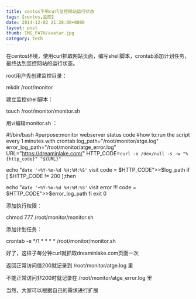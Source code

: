 ```yaml
---
title: centos下用curl监控网站运行状态
tags: [centos,监控]
date: 2014-12-02 21:28:00+0800
layout: post
thumb: IMG_PATH/avatar.jpg
category: tech
---
```


在centos环境，使用curl抓取网站页面，编写shell脚本，crontab添加计划任务，最终达到监控网站的运行状态。

root用户先创建监控目录：
  
mkdir /root/monitor
  

建立监控shell脚本：
  
touch /root/monitor/monitor.sh
  

用vi编辑monitor.sh ：
  
#!/bin/bash
#purpose:monitor webserver status code
#how to:run the script every 1 minutes with crontab
log_path="/root/monitor/atge.log"
error_log_path="/root/monitor/atge_error.log"
URL="https://dreaminlake.com/"
HTTP_CODE=`curl -o /dev/null -s -w "%{http_code}" "${URL}"`

echo "`date '+%Y-%m-%d %H:%M:%S'` visit code = $HTTP_CODE">>$log_path
if [ $HTTP_CODE != 200 ];then

echo "`date '+%Y-%m-%d %H:%M:%S'` visit error !!! code = $HTTP_CODE">>$error_log_path
fi
exit 0
  

添加执行权限：
  
chmod 777 /root/monitor/monitor.sh
  

添加计划任务：
  
crontab -e
*/1 * * * * /root/monitor/monitor.sh
  

  好了，这样子每分钟curl就抓取dreaminlake.com页面一次

  返回正常访问值200就记录到 /root/monitor/atge.log 里

  不能正常访问非200时就记录在 /root/monitor/atge_error.log 里

  当然，大家可以根据自己的需求进行扩展
